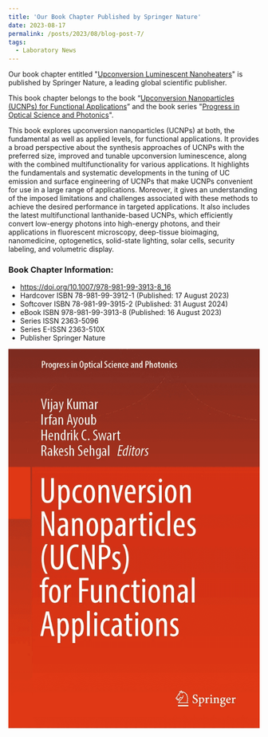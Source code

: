 ```yaml
---
title: 'Our Book Chapter Published by Springer Nature'
date: 2023-08-17
permalink: /posts/2023/08/blog-post-7/
tags:
  - Laboratory News
---
```


Our book chapter entitled "[Upconversion Luminescent Nanoheaters](https://link.springer.com/chapter/10.1007/978-981-99-3913-8_16)" is published by Springer Nature,  a leading global scientific publisher.

This book chapter belongs to the book “[Upconversion Nanoparticles (UCNPs) for Functional Applications](https://link.springer.com/book/10.1007/978-981-99-3913-8)” and the book series "[Progress in Optical Science and Photonics](https://www.springer.com/series/10091)". 

This book explores upconversion nanoparticles (UCNPs) at both, the fundamental as well as applied levels, for functional applications. It provides a broad perspective about the synthesis approaches of UCNPs with the preferred size, improved and tunable upconversion luminescence, along with the combined multifunctionality for various applications. It highlights the fundamentals and systematic developments in the tuning of UC emission and surface engineering of UCNPs that make UCNPs convenient for use in a large range of applications. Moreover, it gives an understanding of the imposed limitations and challenges associated with these methods to achieve the desired performance in targeted applications. It also includes the latest multifunctional lanthanide-based UCNPs, which efficiently convert low-energy photons into high-energy photons, and their applications in fluorescent microscopy, deep-tissue bioimaging, nanomedicine, optogenetics, solid-state lighting, solar cells, security labeling, and volumetric display.

### Book Chapter Information:

 * <https://doi.org/10.1007/978-981-99-3913-8_16>
 * Hardcover ISBN 78-981-99-3912-1 (Published: 17 August 2023)
 * Softcover ISBN 78-981-99-3915-2 (Published: 31 August 2024)
 * eBook ISBN 978-981-99-3913-8 (Published: 16 August 2023)
 * Series ISSN 2363-5096
 * Series E-ISSN 2363-510X
 * Publisher Springer Nature

![BookCover](/images/BookCover.png)
